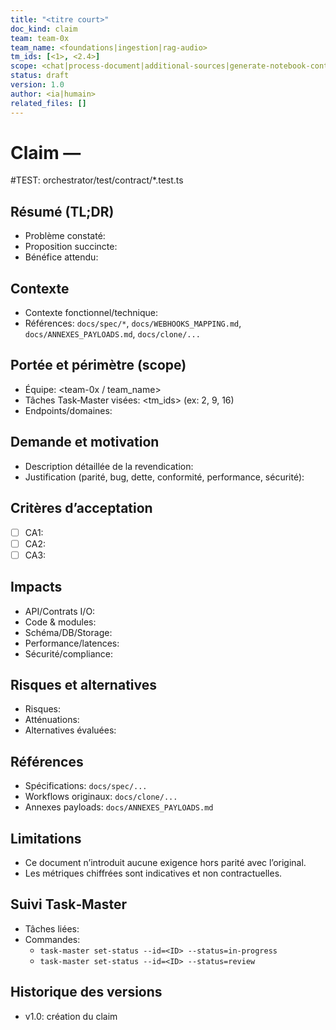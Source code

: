```yaml
---
title: "<titre court>"
doc_kind: claim
team: team-0x
team_name: <foundations|ingestion|rag-audio>
tm_ids: [<1>, <2.4>]
scope: <chat|process-document|additional-sources|generate-notebook-content|generate-audio|adapters|health|gpu-only|chunking|pdf-bridge|resilience|logging>
status: draft
version: 1.0
author: <ia|humain>
related_files: []
---
```


# Claim — <titre court>

#TEST: orchestrator/test/contract/*.test.ts

## Résumé (TL;DR)

- Problème constaté:
- Proposition succincte:
- Bénéfice attendu:

## Contexte

- Contexte fonctionnel/technique:
- Références: `docs/spec/*`, `docs/WEBHOOKS_MAPPING.md`, `docs/ANNEXES_PAYLOADS.md`, `docs/clone/...`

## Portée et périmètre (scope)

- Équipe: <team-0x / team_name>
- Tâches Task‑Master visées: <tm_ids> (ex: 2, 9, 16)
- Endpoints/domaines: <scope>

## Demande et motivation

- Description détaillée de la revendication:
- Justification (parité, bug, dette, conformité, performance, sécurité):

## Critères d’acceptation

- [ ] CA1:
- [ ] CA2:
- [ ] CA3:

## Impacts

- API/Contrats I/O:
- Code & modules:
- Schéma/DB/Storage:
- Performance/latences:
- Sécurité/compliance:

## Risques et alternatives

- Risques:
- Atténuations:
- Alternatives évaluées:

## Références

- Spécifications: `docs/spec/...`
- Workflows originaux: `docs/clone/...`
- Annexes payloads: `docs/ANNEXES_PAYLOADS.md`

## Limitations

- Ce document n’introduit aucune exigence hors parité avec l’original.
- Les métriques chiffrées sont indicatives et non contractuelles.

## Suivi Task‑Master

- Tâches liées: <liste des IDs>
- Commandes:
  - `task-master set-status --id=<ID> --status=in-progress`
  - `task-master set-status --id=<ID> --status=review`

## Historique des versions

- v1.0: création du claim 